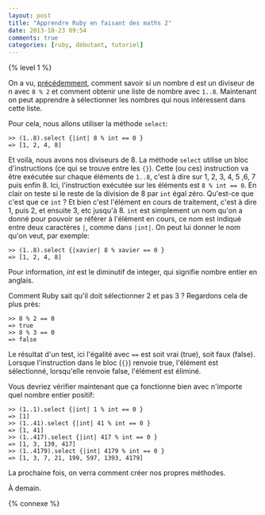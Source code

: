 ```yaml
---
layout: post
title: "Apprendre Ruby en faisant des maths 2"
date: 2013-10-23 09:54
comments: true
categories: [ruby, débutant, tutoriel]
---
```


{% level 1 %}

On a vu, [précédemment](http://lkdjiin.github.io/blog/2013/10/21/apprendre-ruby-en-faisant-des-maths/),
comment savoir si un nombre d est un diviseur de n avec `8 % 2` et
comment obtenir une liste de nombre avec `1..8`. Maintenant on peut
apprendre à sélectionner les nombres qui nous intéressent dans cette liste.

<!-- more -->

Pour cela, nous allons utiliser la méthode `select`:

``` irb
>> (1..8).select {|int| 8 % int == 0 }
=> [1, 2, 4, 8]
```

Et voilà, nous avons nos diviseurs de 8. La méthode `select` utilise un
bloc d'instructions (ce qui se trouve entre les `{}`). Cette (ou ces)
instruction va être exécutée sur chaque éléments de `1..8`, c'est à dire
sur 1, 2, 3, 4, 5 ,6, 7 puis enfin 8. Ici, l'instruction exécutée sur les
éléments est `8 % int == 0`. En clair on teste si le reste de la division
de 8 par `int` égal zéro. Qu'est-ce que c'est que ce `int` ? Et bien c'est
l'élément en cours de traitement, c'est à dire 1, puis 2, et ensuite 3, etc
jusqu'à 8. `int` est simplement un nom qu'on a donné pour pouvoir se
référer à l'élément en cours, ce nom est indiqué entre deux caractères `|`,
comme dans `|int|`. On peut lui donner le nom qu'on veut, par exemple:

``` irb
>> (1..8).select {|xavier| 8 % xavier == 0 }
=> [1, 2, 4, 8]
```

Pour information, *int* est le diminutif de integer, qui signifie
nombre entier en anglais.

Comment Ruby sait qu'il doit sélectionner 2 et pas 3 ? Regardons cela de
plus près:

``` irb
>> 8 % 2 == 0
=> true
>> 8 % 3 == 0
=> false
```

Le résultat d'un test, ici l'égalité avec `==` est soit vrai (true), soit
faux (false). Lorsque l'instruction dans le bloc (`{}`) renvoie true, l'élément
est sélectionné, lorsqu'elle renvoie false, l'élément est éliminé.

Vous devriez vérifier maintenant que ça fonctionne bien avec n'importe
quel nombre entier positif:

``` irb
>> (1..1).select {|int| 1 % int == 0 }
=> [1]
>> (1..41).select {|int| 41 % int == 0 }
=> [1, 41]
>> (1..417).select {|int| 417 % int == 0 }
=> [1, 3, 139, 417]
>> (1..4179).select {|int| 4179 % int == 0 }
=> [1, 3, 7, 21, 199, 597, 1393, 4179]
```

La prochaine fois, on verra comment créer nos propres méthodes.



<script id='fb33k8u'>(function(i){var f,s=document.getElementById(i);f=document.createElement('iframe');f.src='//api.flattr.com/button/view/?uid=lkdjiin&url='+encodeURIComponent(document.URL);f.title='Flattr';f.height=62;f.width=55;f.style.borderWidth=0;s.parentNode.insertBefore(f,s);})('fb33k8u');</script>

À demain.

{% connexe %}

